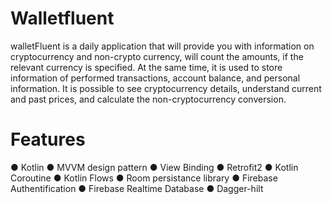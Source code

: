 # Walletfluent

walletFluent is a daily application that will provide you with information on cryptocurrency and non-crypto currency, will count the amounts, if the relevant currency is specified. At the same time, it is used to store information of performed transactions, account balance, and personal information.
It is possible to see cryptocurrency details, understand current and past prices, and calculate the non-cryptocurrency conversion.
# Features

● Kotlin
● MVVM design pattern
● View Binding
● Retrofit2
● Kotlin Coroutine
● Kotlin Flows
● Room persistance library
● Firebase Authentification
● Firebase Realtime Database
● Dagger-hilt


